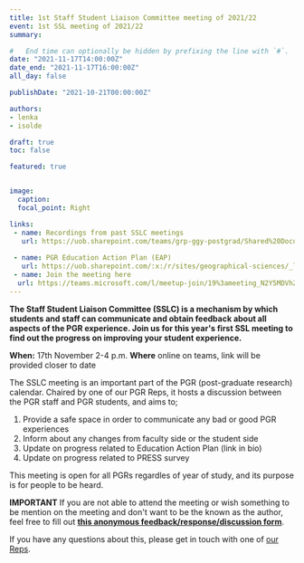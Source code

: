```yaml
---
title: 1st Staff Student Liaison Committee meeting of 2021/22
event: 1st SSL meeting of 2021/22
summary: 

#   End time can optionally be hidden by prefixing the line with `#`.
date: "2021-11-17T14:00:00Z"
date_end: "2021-11-17T16:00:00Z"
all_day: false

publishDate: "2021-10-21T00:00:00Z"

authors:
- lenka
- isolde

draft: true
toc: false

featured: true


image:
  caption: 
  focal_point: Right

links:
 - name: Recordings from past SSLC meetings
   url: https://uob.sharepoint.com/teams/grp-ggy-postgrad/Shared%20Documents/Forms/AllItems.aspx?id=%2Fteams%2Fgrp%2Dggy%2Dpostgrad%2FShared%20Documents%2FSSLC&viewid=23b21ecf%2D2c8f%2D446b%2D9b7b%2De9cd79bdeeae
 
 - name: PGR Education Action Plan (EAP)
   url: https://uob.sharepoint.com/:x:/r/sites/geographical-sciences/_layouts/15/Doc.aspx?sourcedoc=%7BEE09BA0D-6000-44F9-9EF1-7DB90C7B7063%7D&file=PGR-School-of-Geographical-Sciences-EAP-djl-3.xlsx&action=default&mobileredirect=true
 - name: Join the meeting here
  url: https://teams.microsoft.com/l/meetup-join/19%3ameeting_N2Y5MDVhZDMtYzQxZS00OTUxLWFjNDEtNjIzMmI1ODBiN2Uz%40thread.v2/0?context=%7b%22Tid%22%3a%22b2e47f30-cd7d-4a4e-a5da-b18cf1a4151b%22%2c%22Oid%22%3a%22ba25692d-a7c8-4724-bd6e-be977f21dfb8%22%7d
---
```


**The Staff Student Liaison Committee (SSLC) is a mechanism by which students and staff can communicate and obtain feedback about all aspects of the PGR experience. Join us for this year's first SSL  meeting to find out the progress on improving your student experience.**

**When:** 17th November 2-4 p.m. 
**Where** online on teams, link will be provided closer to date

The SSLC meeting is an important part of the PGR (post-graduate research) calendar. Chaired by one of our PGR Reps, it hosts a discussion between the PGR staff and PGR students, and aims to;

1. Provide a safe space in order to communicate any bad or good PGR experiences
2. Inform about any changes from faculty side or the student side 
3. Update on progress related to Education Action Plan (link in bio)
4. Update on progress related to PRESS survey

This meeting is open for all PGRs regardles of year of study, and its purpose is for people to be heard. 

**IMPORTANT** If you are not able to attend the meeting or wish something to be mention on the meeting and don't want to be the known as the author, feel free to fill out [**this anonymous feedback/response/discussion form**](https://forms.gle/TnVWgMn8ShXdvZzd6). 

If you have any questions about this, please get in touch with one of [our Reps](https://geogbrowns.info/people/). 
